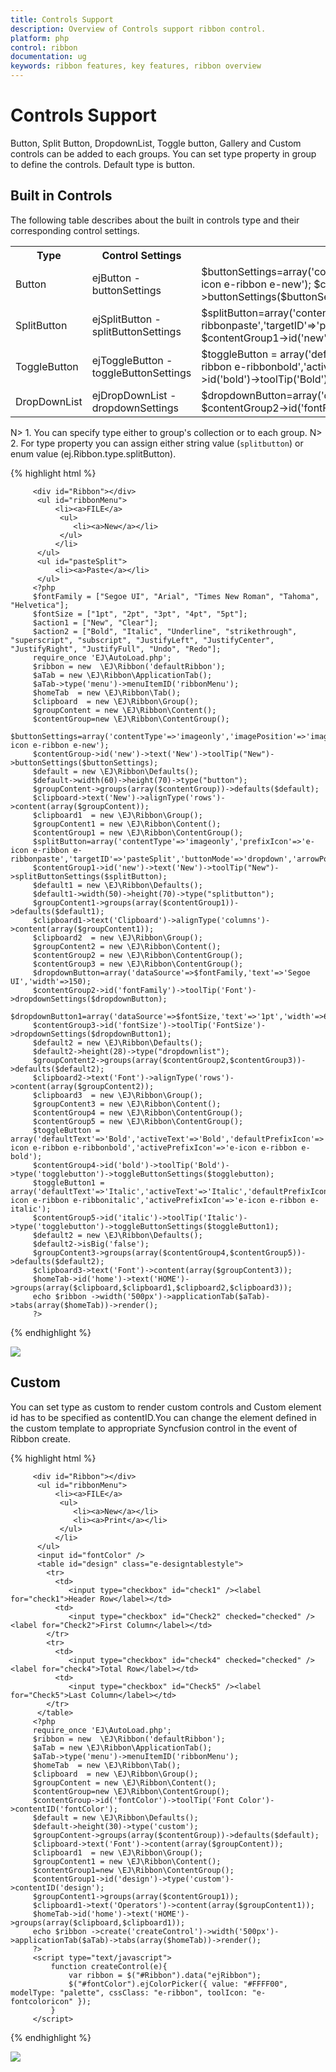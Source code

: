 ```yaml
---
title: Controls Support
description: Overview of Controls support ribbon control.
platform: php
control: ribbon
documentation: ug
keywords: ribbon features, key features, ribbon overview 
---
```


# Controls Support

Button, Split Button, DropdownList, Toggle button, Gallery and Custom controls can be added to each groups. You can set type property in group to define the controls. Default type is button.

## Built in Controls

The following table describes about the built in controls type and their corresponding control settings.

<table>
   <tr>
      <th>
         <b>Type </b>
      </th>
      <th>
         <b>Control Settings </b>
      </th>
	  <th>
         <b>Example </b>
      </th>
	</tr>
	<tr>
      <td>
         Button
      </td>
      <td>
         ejButton - buttonSettings
      </td>
	  <td>
         $buttonSettings=array('contentType'=>'imageonly','imagePosition'=>'imagetop','prefixIcon'=>'e-icon e-ribbon e-new');
         $contentGroup->id('new')->text('New')->toolTip("New")->buttonSettings($buttonSettings); 
      </td>
    </tr>
	<tr>
      <td>
         SplitButton
      </td>
      <td>
         ejSplitButton - splitButtonSettings
      </td>
	  <td>
          $splitButton=array('contentType'=>'imageonly','prefixIcon'=>'e-icon e-ribbon e-ribbonpaste','targetID'=>'pasteSplit','buttonMode'=>'dropdown','arrowPosition'=>'bottom');
          $contentGroup1->id('new')->text('New')->toolTip("New")->splitButtonSettings($splitButton); 
      </td>
    </tr>
	<tr>
      <td>
         ToggleButton
      </td>
      <td>
         ejToggleButton - toggleButtonSettings
      </td>
	  <td>
          $toggleButton =  array('defaultText'=>'Bold','activeText'=>'Bold','defaultPrefixIcon'=>'e-icon e-ribbon e-ribbonbold','activePrefixIcon'=>'e-icon e-ribbon e-bold'); 
          $contentGroup4->id('bold')->toolTip('Bold')->type('togglebutton')->toggleButtonSettings($toggleButton);
      </td>
    </tr>
	<tr>
      <td>
         DropDownList
      </td>
      <td>
         ejDropDownList - dropdownSettings
      </td>
	  <td>
         $dropdownButton=array('dataSource'=>$fontFamily,'text'=>'Segoe UI','width'=>150);
         $contentGroup2->id('fontFamily')->toolTip('Font')->dropdownSettings($dropdownButton); 
      </td>
    </tr>
</table>

N> 1. You can specify type either to group's collection or to each group.
N> 2. For type property you can assign either string value (`splitbutton`) or enum value (ej.Ribbon.type.splitButton).

{% highlight html %}

         <div id="Ribbon"></div>
	      <ul id="ribbonMenu">
		      <li><a>FILE</a>    
		       <ul>
		          <li><a>New</a></li>
		       </ul>
		      </li>
	      </ul>
          <ul id="pasteSplit">
              <li><a>Paste</a></li>
          </ul>
         <?php
         $fontFamily = ["Segoe UI", "Arial", "Times New Roman", "Tahoma", "Helvetica"];
         $fontSize = ["1pt", "2pt", "3pt", "4pt", "5pt"];
         $action1 = ["New", "Clear"];
         $action2 = ["Bold", "Italic", "Underline", "strikethrough", "superscript", "subscript", "JustifyLeft", "JustifyCenter", "JustifyRight", "JustifyFull", "Undo", "Redo"]; 
		 require_once 'EJ\AutoLoad.php';
         $ribbon = new  \EJ\Ribbon('defaultRibbon');
         $aTab = new \EJ\Ribbon\ApplicationTab();           
         $aTab->type('menu')->menuItemID('ribbonMenu');  
         $homeTab  = new \EJ\Ribbon\Tab();
         $clipboard  = new \EJ\Ribbon\Group();
         $groupContent = new \EJ\Ribbon\Content();
         $contentGroup=new \EJ\Ribbon\ContentGroup();
         $buttonSettings=array('contentType'=>'imageonly','imagePosition'=>'imagetop','prefixIcon'=>'e-icon e-ribbon e-new');
         $contentGroup->id('new')->text('New')->toolTip("New")->buttonSettings($buttonSettings);     
         $default = new \EJ\Ribbon\Defaults();
         $default->width(60)->height(70)->type("button");
         $groupContent->groups(array($contentGroup))->defaults($default);
         $clipboard->text('New')->alignType('rows')->content(array($groupContent));
         $clipboard1  = new \EJ\Ribbon\Group();
         $groupContent1 = new \EJ\Ribbon\Content();
         $contentGroup1 = new \EJ\Ribbon\ContentGroup();
         $splitButton=array('contentType'=>'imageonly','prefixIcon'=>'e-icon e-ribbon e-ribbonpaste','targetID'=>'pasteSplit','buttonMode'=>'dropdown','arrowPosition'=>'bottom');
         $contentGroup1->id('new')->text('New')->toolTip("New")->splitButtonSettings($splitButton);     
         $default1 = new \EJ\Ribbon\Defaults();
         $default1->width(50)->height(70)->type("splitbutton");
         $groupContent1->groups(array($contentGroup1))->defaults($default1);
         $clipboard1->text('Clipboard')->alignType('columns')->content(array($groupContent1));
         $clipboard2  = new \EJ\Ribbon\Group();
         $groupContent2 = new \EJ\Ribbon\Content();
         $contentGroup2 = new \EJ\Ribbon\ContentGroup();
         $contentGroup3 = new \EJ\Ribbon\ContentGroup();
         $dropdownButton=array('dataSource'=>$fontFamily,'text'=>'Segoe UI','width'=>150);
         $contentGroup2->id('fontFamily')->toolTip('Font')->dropdownSettings($dropdownButton);     
         $dropdownButton1=array('dataSource'=>$fontSize,'text'=>'1pt','width'=>65);
         $contentGroup3->id('fontSize')->toolTip('FontSize')->dropdownSettings($dropdownButton1);
         $default2 = new \EJ\Ribbon\Defaults();
         $default2->height(28)->type("dropdownlist");
         $groupContent2->groups(array($contentGroup2,$contentGroup3))->defaults($default2);
         $clipboard2->text('Font')->alignType('rows')->content(array($groupContent2));
         $clipboard3  = new \EJ\Ribbon\Group();
         $groupContent3 = new \EJ\Ribbon\Content();
         $contentGroup4 = new \EJ\Ribbon\ContentGroup();
         $contentGroup5 = new \EJ\Ribbon\ContentGroup();
         $toggleButton =  array('defaultText'=>'Bold','activeText'=>'Bold','defaultPrefixIcon'=>'e-icon e-ribbon e-ribbonbold','activePrefixIcon'=>'e-icon e-ribbon e-bold'); 
         $contentGroup4->id('bold')->toolTip('Bold')->type('togglebutton')->toggleButtonSettings($togglebutton);
         $toggleButton1 =  array('defaultText'=>'Italic','activeText'=>'Italic','defaultPrefixIcon'=>'e-icon e-ribbon e-ribbonitalic','activePrefixIcon'=>'e-icon e-ribbon e-italic'); 
         $contentGroup5->id('italic')->toolTip('Italic')->type('togglebutton')->toggleButtonSettings($toggleButton1);
         $default2 = new \EJ\Ribbon\Defaults();
         $default2->isBig('false');
         $groupContent3->groups(array($contentGroup4,$contentGroup5))->defaults($default2);
         $clipboard3->text('Font')->content(array($groupContent3));
         $homeTab->id('home')->text('HOME')->groups(array($clipboard,$clipboard1,$clipboard2,$clipboard3));
         echo $ribbon ->width('500px')->applicationTab($aTab)->tabs(array($homeTab))->render();
         ?>

{% endhighlight %}

![](Controls/controls_img1.png)

## Custom

You can set type as custom to render custom controls and Custom element id has to be specified as contentID.You can change the element defined in the custom template to appropriate Syncfusion control in the event of Ribbon create.

{% highlight html %}

         <div id="Ribbon"></div>
	      <ul id="ribbonMenu">
		      <li><a>FILE</a>    
		       <ul>
			      <li><a>New</a></li>
                  <li><a>Print</a></li>
	           </ul>
		      </li>
	      </ul>
          <input id="fontColor" />
          <table id="design" class="e-designtablestyle">
            <tr>
              <td>
                 <input type="checkbox" id="check1" /><label for="check1">Header Row</label></td>
              <td>
                 <input type="checkbox" id="Check2" checked="checked" /><label for="Check2">First Column</label></td>
            </tr>
            <tr>
              <td>
                 <input type="checkbox" id="check4" checked="checked" /><label for="check4">Total Row</label></td>
              <td>
                 <input type="checkbox" id="Check5" /><label for="Check5">Last Column</label></td>
            </tr>
          </table>
         <?php
		 require_once 'EJ\AutoLoad.php';
         $ribbon = new  \EJ\Ribbon('defaultRibbon');
         $aTab = new \EJ\Ribbon\ApplicationTab();           
         $aTab->type('menu')->menuItemID('ribbonMenu');
         $homeTab  = new \EJ\Ribbon\Tab();
         $clipboard  = new \EJ\Ribbon\Group();
         $groupContent = new \EJ\Ribbon\Content();
         $contentGroup=new \EJ\Ribbon\ContentGroup();
         $contentGroup->id('fontColor')->toolTip('Font Color')->contentID('fontColor');
         $default = new \EJ\Ribbon\Defaults();
         $default->height(30)->type('custom');
         $groupContent->groups(array($contentGroup))->defaults($default);
         $clipboard->text('Font')->content(array($groupContent));
         $clipboard1  = new \EJ\Ribbon\Group();
         $groupContent1 = new \EJ\Ribbon\Content();
         $contentGroup1=new \EJ\Ribbon\ContentGroup();
         $contentGroup1->id('design')->type('custom')->contentID('design'); 
         $groupContent1->groups(array($contentGroup1));
         $clipboard1->text('Operators')->content(array($groupContent1));
         $homeTab->id('home')->text('HOME')->groups(array($clipboard,$clipboard1));
         echo $ribbon ->create('createControl')->width('500px')->applicationTab($aTab)->tabs(array($homeTab))->render();   
         ?>
         <script type="text/javascript"> 
             function createControl(e){
                 var ribbon = $("#Ribbon").data("ejRibbon");
                 $("#fontColor").ejColorPicker({ value: "#FFFF00", modelType: "palette", cssClass: "e-ribbon", toolIcon: "e-fontcoloricon" });
             }
         </script>
               
{% endhighlight %}

![](Controls/controls_img2.png)